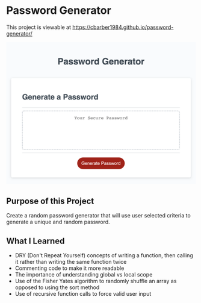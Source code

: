 # Password Generator 
This project is viewable at <https://cbarber1984.github.io/password-generator/>

![Screenshot of password generator](./Develop/password_generator_screenshot.png)

## Purpose of this Project
Create a random password generator that will use user selected criteria to generate a unique and random password.

## What I Learned
- DRY (Don't Repeat Yourself) concepts of writing a function, then calling it rather than writing the same function twice
- Commenting code to make it more readable
- The importance of understanding global vs local scope
- Use of the Fisher Yates algorithm to randomly shuffle an array as opposed to using the sort method
- Use of recursive function calls to force valid user input

